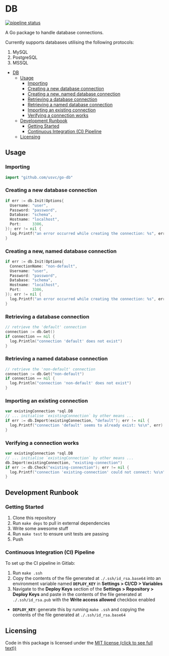 # DB

[![pipeline status](https://gitlab.com/usvc/modules/go/db/badges/master/pipeline.svg)](https://gitlab.com/usvc/modules/go/db/-/commits/master)

A Go package to handle database connections.

Currently supports databases utilising the following protocols:

1. MySQL
2. PostgreSQL
3. MSSQL

- [DB](#db)
  - [Usage](#usage)
    - [Importing](#importing)
    - [Creating a new database connection](#creating-a-new-database-connection)
    - [Creating a new, named database connection](#creating-a-new-named-database-connection)
    - [Retrieving a database connection](#retrieving-a-database-connection)
    - [Retrieving a named database connection](#retrieving-a-named-database-connection)
    - [Importing an existing connection](#importing-an-existing-connection)
    - [Verifying a connection works](#verifying-a-connection-works)
  - [Development Runbook](#development-runbook)
    - [Getting Started](#getting-started)
    - [Continuous Integration (CI) Pipeline](#continuous-integration-ci-pipeline)
  - [Licensing](#licensing)

## Usage

### Importing

```go
import "github.com/usvc/go-db"
```

### Creating a new database connection

```go
if err := db.Init(Options{
  Username: "user",
  Password: "password",
  Database: "schema",
  Hostname: "localhost",
  Port:     3306,
}); err != nil {
  log.Printf("an error occurred while creating the connection: %s", err)
}
```

### Creating a new, named database connection

```go
if err := db.Init(Options{
  ConnectionName: "non-default",
  Username: "user",
  Password: "password",
  Database: "schema",
  Hostname: "localhost",
  Port:     3306,
}); err != nil {
  log.Printf("an error occurred while creating the connection: %s", err)
}
```

### Retrieving a database connection

```go
// retrieve the 'default' connection
connection := db.Get()
if connection == nil {
  log.Println("connection 'default' does not exist")
}
```

### Retrieving a named database connection

```go
// retrieve the 'non-default' connection
connection := db.Get("non-default")
if connection == nil {
  log.Println("connection 'non-default' does not exist")
}
```

### Importing an existing connection

```go
var existingConnection *sql.DB
// ... initialise `existingConnection` by other means ...
if err := db.Import(existingConnection, "default"); err != nil {
  log.Printf("connection 'default' seems to already exist: %s\n", err)
}
```

### Verifying a connection works

```go
var existingConnection *sql.DB
// ... initialise `existingConnection` by other means ...
db.Import(existingConnection, "existing-connection")
if err := db.Check("existing-connection"); err != nil {
  log.Printf("connection 'existing-connection' could not connect: %s\n", err)
}
```

## Development Runbook

### Getting Started

1. Clone this repository
2. Run `make deps` to pull in external dependencies
3. Write some awesome stuff
4. Run `make test` to ensure unit tests are passing
5. Push

### Continuous Integration (CI) Pipeline

To set up the CI pipeline in Gitlab:

1. Run `make .ssh`
2. Copy the contents of the file generated at `./.ssh/id_rsa.base64` into an environment variable named **`DEPLOY_KEY`** in **Settings > CI/CD > Variables**
3. Navigate to the **Deploy Keys** section of the **Settings > Repository > Deploy Keys** and paste in the contents of the file generated at `./.ssh/id_rsa.pub` with the **Write access allowed** checkbox enabled

- **`DEPLOY_KEY`**: generate this by running `make .ssh` and copying the contents of the file generated at `./.ssh/id_rsa.base64`

## Licensing

Code in this package is licensed under the [MIT license (click to see full text))](./LICENSE)

